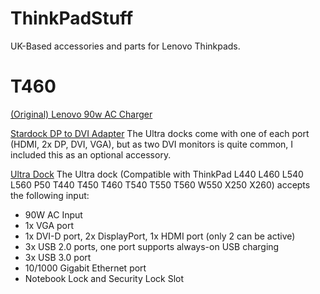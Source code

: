 # ThinkPadStuff
UK-Based accessories and parts for Lenovo Thinkpads.



# T460

[(Original) Lenovo 90w AC Charger](https://amzn.to/2x0QFiX)

[Stardock DP to DVI Adapter](https://amzn.to/2QnLbXg)
The Ultra docks come with one of each port (HDMI, 2x DP, DVI, VGA), but as two DVI monitors is quite common, I included this as an optional accessory.

[Ultra Dock](https://amzn.to/2Qmoxik)
The Ultra dock (Compatible with ThinkPad L440 L460 L540 L560 P50 T440 T450 T460 T540 T550 T560 W550 X250 X260) accepts the following input:
- 90W AC Input
- 1x VGA port
- 1x DVI-D port, 2x DisplayPort, 1x HDMI port (only 2 can be active)
- 3x USB 2.0 ports, one port supports always-on USB charging
- 3x USB 3.0 port
- 10/1000 Gigabit Ethernet port
- Notebook Lock and Security Lock Slot
